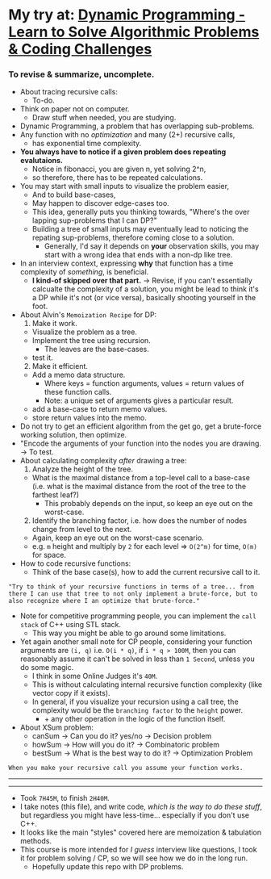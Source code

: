 # My try at: [Dynamic Programming - Learn to Solve Algorithmic Problems & Coding Challenges](https://youtu.be/oBt53YbR9Kk)
### To revise & summarize, uncomplete.
* About tracing recursive calls:
  * To-do.
* Think on paper not on computer.
  * Draw stuff when needed, you are studying.
* Dynamic Programming, a problem that has overlapping sub-problems.
* Any function with no _optimization_ and many (2+) recursive calls,
  * has exponential time complexity.
* **You always have to notice if a given problem does repeating evalutaions.**
  * Notice in fibonacci, you are given n, yet solving 2^n,
  * so therefore, there has to be repeated calculations.
* You may start with small inputs to visualize the problem easier,
  * And to build base-cases,
  * May happen to discover edge-cases too.
  * This idea, generally puts you thinking towards, "Where's the over lapping sup-problems that I can DP?"
  * Building a tree of small inputs may eventually lead to noticing the repating sup-problems, therefore coming close to a solution.
    * Generally, I'd say it depends on **your** observation skills, you may start with a wrong idea that ends with a non-dp like tree.
* In an interview context, expressing **why** that function has a time complexity of _something_, is beneficial.
  * **I kind-of skipped over that part.** -> Revise, if you can't essentially calcualte the complexity of a solution, you might be lead to think it's a DP while it's not (or vice versa), basically shooting yourself in the foot.
* About Alvin's `Memoization Recipe` for DP:
  1. Make it work.
    * Visualize the problem as a tree.
    * Implement the tree using recursion.
      * The leaves are the base-cases.
    * test it.
  2. Make it efficient.
    * Add a memo data structure.
      * Where keys = function arguments, values = return values of these function calls.
      * Note: a unique set of arguments gives a particular result.
    * add a base-case to return memo values. 
    * store return values into the memo.
* Do not try to get an efficient algorithm from the get go, get a brute-force working solution, then optimize.
* "Encode the arguments of your function into the nodes you are drawing. -> To test.
* About calculating complexity _after_ drawing a tree:
  1. Analyze the height of the tree.
    * What is the maximal distance from a top-level call to a base-case (i.e. what is the maximal distance from the root of the tree to the farthest leaf?)
      * This probably depends on the input, so keep an eye out on the worst-case.
  2. Identify the branching factor, i.e. how does the number of nodes change from level to the next.
    * Again, keep an eye out on the worst-case scenario.
  * e.g. `m` height and multiply by `2` for each level => `O(2^m)` for time, `O(m)` for space.
* How to code recursive functions:
  * Think of the base case(s), how to add the current recursive call to it.
```
"Try to think of your recursive functions in terms of a tree... from there I can use that tree to not only implement a brute-force, but to also recognize where I an optimize that brute-force."
```
* Note for competitive programming people, you can implement the `call stack` of C++ using STL stack.
  * This way you might be able to go around some limitations.
* Yet again another small note for CP people, considering your function arguments are `(i, q)` i.e. `O(i * q)`, if `i * q > 100M`, then you can reasonably assume it can't be solved in less than `1 Second`, unless you do some magic.
  * I think in some Online Judges it's `40M`.
  * This is without calculating internal recursive function complexity (like vector copy if it exists).
  * In general, if you visualize your recursion using a call tree, the complexity would be the `branching factor` to the `height` power.
    * \+ any other operation in the logic of the function itself.
* About XSum problem:
  * canSum -> Can you do it? yes/no -> Decision problem
  * howSum -> How will you do it? -> Combinatoric problem
  * bestSum -> What is the best way to do it? -> Optimization Problem
```
When you make your recursive call you assume your function works.
```
---
---
* Took `7H45M`, to finish `2H40M`.
* I take notes (this file), and write code, _which is the way to do these stuff_, but regardless you might have less-time... especially if you don't use C++.
* It looks like the main "styles" covered here are memoization & tabulation methods.
* This course is more intended for _I guess_ interview like questions, I took it for problem solving / CP, so we will see how we do in the long run.
  * Hopefully update this repo with DP problems.
